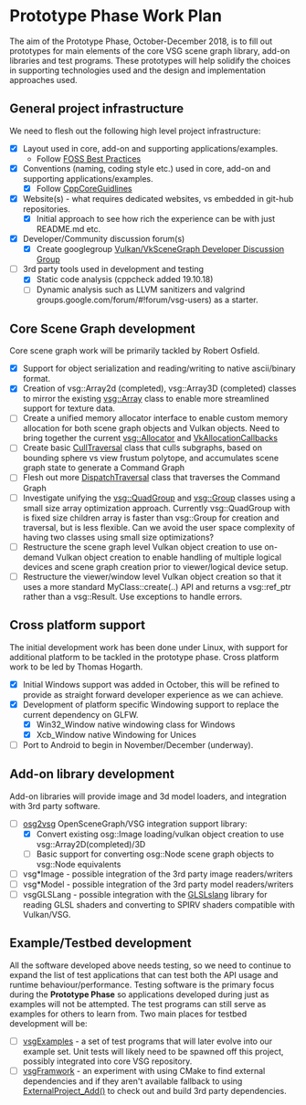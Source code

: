 # Prototype Phase Work Plan
The aim of the Prototype Phase, October-December 2018, is to fill out prototypes for main elements of the core VSG scene graph library, add-on libraries and test programs. These prototypes will help solidify the choices in supporting technologies used and the design and implementation approaches used.

## General project infrastructure

We need to flesh out the following high level project infrastructure:

- [x] Layout used in core, add-on and supporting applications/examples.
	- Follow [FOSS Best Practices](https://github.com/coreinfrastructure/best-practices-badge/blob/master/doc/criteria.md)
- [x] Conventions (naming, coding style etc.) used in core, add-on and supporting applications/examples.
    - [x] Follow [CppCoreGuidlines](https://isocpp.github.io/CppCoreGuidelines/CppCoreGuidelines)
- [x] Website(s) - what requires dedicated websites, vs embedded in git-hub repositories.
	- [x] Initial approach to see how rich the experience can be with just README.md etc.
- [x] Developer/Community discussion forum(s)
	- [x] Create googlegroup [Vulkan/VkSceneGraph Developer Discussion Group](https://groups.google.com/forum/#!forum/vsg-users)
- [ ] 3rd party tools used in development and testing
	- [x] Static code analysis (cppcheck added 19.10.18)
    - [ ] Dynamic analysis such as LLVM sanitizers and valgrind
groups.google.com/forum/#!forum/vsg-users) as a starter.

## Core Scene Graph development
Core scene graph work will be primarily tackled by Robert Osfield.

- [x] Support for object serialization and reading/writing to native ascii/binary format.
- [x] Creation of vsg::Array2d (completed), vsg::Array3D (completed) classes to mirror the existing [vsg::Array](../../include/vsg/core/Array.h) class to enable more streamlined support for texture data.
- [ ] Create a unified memory allocator interface to enable custom memory allocation for both scene graph objects and Vulkan objects.  Need to bring together the current [vsg::Allocator](../../include/vsg/core/Allocator.h) and [VkAllocationCallbacks](../../include/vsg/vk/AllocationCallback.h)
- [ ] Create basic [CullTraversal](../../include/traversal/CullTraversal.h) class that culls subgraphs, based on bounding sphere vs view frustum polytope, and accumulates scene graph state to generate a Command Graph
- [ ] Flesh out more [DispatchTraversal](../../include/traversals/DispatchTraversal.h) class that traverses the Command Graph
- [ ] Investigate unifying the [vsg::QuadGroup](../../include/nodes/QuadGroup.h) and [vsg::Group](../../include/nodes/Group.h) classes using a small size array optimization approach. Currently vsg::QuadGroup with is fixed size children array is faster than vsg::Group for creation and traversal, but is less flexible. Can we avoid the user space complexity of having two classes using small size optimizations?
- [ ] Restructure the scene graph level Vulkan object creation to use on-demand Vulkan object creation to enable handling of multiple logical devices and scene graph creation prior to viewer/logical device setup.
- [ ] Restructure the viewer/window level Vulkan object creation so that it uses a more standard MyClass::create(..) API and returns a vsg::ref_ptr<MyClass> rather than a vsg::Result<MyClass>. Use exceptions to handle errors.

## Cross platform support
The initial development work has been done under Linux, with support for additional platform to be tackled in the prototype phase. Cross platform work to be led by Thomas Hogarth.

- [x] Initial Windows support was added in October, this will be refined to provide as straight forward developer experience as we can achieve.
- [x] Development of platform specific Windowing support to replace the current dependency on GLFW.
	- [x] Win32_Window native windowing class for Windows
	- [x] Xcb_Window native Windowing for Unices
- [ ] Port to Android to begin in November/December (underway).

## Add-on library development
Add-on libraries will provide image and 3d model loaders, and integration with 3rd party software.

- [ ] [osg2vsg](https://github.com/vsg-dev/osg2vsg) OpenSceneGraph/VSG integration support library:
	- [x] Convert existing osg::Image loading/vulkan object creation to use vsg::Array2D(completed)/3D
	- [ ] Basic support for converting osg::Node scene graph objects to vsg::Node equivalents

- [ ] vsg*Image - possible integration of the 3rd party image readers/writers
- [ ] vsg*Model - possible integration of the 3rd party model readers/writers
- [ ] vsgGLSLang - possible integration with the [GLSLslang](https://github.com/KhronosGroup/glslang) library for reading GLSL shaders and converting to SPIRV shaders compatible with Vulkan/VSG.

## Example/Testbed development
All the software developed above needs testing, so we need to continue to expand the list of test applications that can test both the API usage and runtime behaviour/performance. Testing software is the primary focus during the **Prototype Phase** so applications developed during just as examples will not be attempted. The test programs can still serve as examples for others to learn from. Two main places for testbed development will be:
- [ ] [vsgExamples](https://github.com/vsg-dev/vsgExamples) - a set of test programs that will later evolve into our example set. Unit tests will likely need to be spawned off this project, possibly integrated into core VSG repository.
- [ ] [vsgFramwork](https://github.com/vsg-dev/vsgFramework) - an experiment with using CMake to find external dependencies and if they aren't available fallback to using  [ExternalProject_Add()](https://cmake.org/cmake/help/latest/module/ExternalProject.html) to check out and build 3rd party dependencies.
